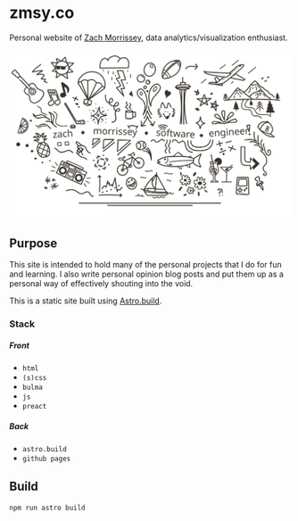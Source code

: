 # zmsy.co

Personal website of [Zach Morrissey](https://twitter.com/_zmsy), data analytics/visualization enthusiast. 

[![zmsy Home Page Logo](/assets/img/home-logo-scribble.svg)](https://zmsy.co)

## Purpose

This site is intended to hold many of the personal projects that I do for fun and learning. I also write personal opinion blog posts and put them up as a personal way of effectively shouting into the void.

This is a static site built using [Astro.build](https://astro.build).

### Stack

##### Front
* `html`
* `(s)css`
* `bulma`
* `js`
* `preact`

##### Back
* `astro.build`
* `github pages`

## Build

```sh
npm run astro build
```
